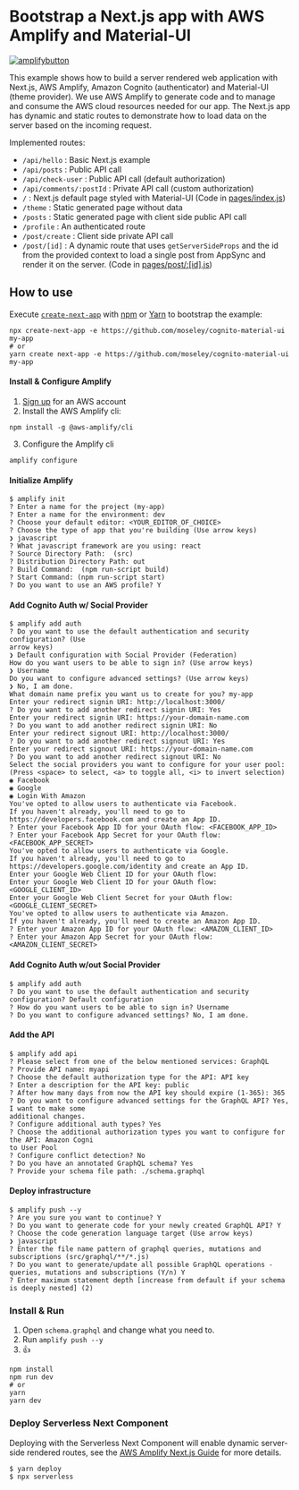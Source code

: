 # Bootstrap a Next.js app with AWS Amplify and Material-UI

[![amplifybutton](https://oneclick.amplifyapp.com/button.svg)](https://console.aws.amazon.com/amplify/home#/deploy?repo=https://github.com/moseley/cognito-material-ui)

This example shows how to build a server rendered web application with Next.js, AWS Amplify, Amazon Cognito (authenticator) and Material-UI (theme provider). We use AWS Amplify to generate code and to manage and consume the AWS cloud resources needed for our app. The Next.js app has dynamic and static routes to demonstrate how to load data on the server based on the incoming request.

Implemented routes:

- `/api/hello` : Basic Next.js example
- `/api/posts` : Public API call
- `/api/check-user` : Public API call (default authorization)
- `/api/comments/:postId` : Private API call (custom authorization)
- `/` : Next.js default page styled with Material-UI (Code in [pages/index.js](/pages/index.js))
- `/theme` : Static generated page without data
- `/posts` : Static generated page with client side public API call
- `/profile` : An authenticated route
- `/post/create` : Client side private API call
- `/post/[id]` : A dynamic route that uses `getServerSideProps` and the id from the provided context to load a single post from AppSync and render it on the server. (Code in [pages/post/:[id].js](/pages/post/[id].js))

## How to use

Execute [`create-next-app`](https://github.com/vercel/next.js/tree/canary/packages/create-next-app) with [npm](https://docs.npmjs.com/cli/init) or [Yarn](https://yarnpkg.com/lang/en/docs/cli/create/) to bootstrap the example:

```
npx create-next-app -e https://github.com/moseley/cognito-material-ui my-app
# or
yarn create next-app -e https://github.com/moseley/cognito-material-ui my-app
```

#### Install & Configure Amplify

1. [Sign up](https://portal.aws.amazon.com/billing/signup#/start) for an AWS account
2. Install the AWS Amplify cli:

```
npm install -g @aws-amplify/cli
```

3. Configure the Amplify cli

```
amplify configure
```

#### Initialize Amplify

```
$ amplify init
? Enter a name for the project (my-app)
? Enter a name for the environment: dev
? Choose your default editor: <YOUR_EDITOR_OF_CHOICE>
? Choose the type of app that you're building (Use arrow keys)
❯ javascript
? What javascript framework are you using: react
? Source Directory Path:  (src)
? Distribution Directory Path: out
? Build Command:  (npm run-script build)
? Start Command: (npm run-script start)
? Do you want to use an AWS profile? Y
```

#### Add Cognito Auth w/ Social Provider

```
$ amplify add auth
? Do you want to use the default authentication and security configuration? (Use
arrow keys)
❯ Default configuration with Social Provider (Federation)
How do you want users to be able to sign in? (Use arrow keys)
❯ Username
Do you want to configure advanced settings? (Use arrow keys)
❯ No, I am done.
What domain name prefix you want us to create for you? my-app
Enter your redirect signin URI: http://localhost:3000/
? Do you want to add another redirect signin URI: Yes
Enter your redirect signin URI: https://your-domain-name.com
? Do you want to add another redirect signin URI: No
Enter your redirect signout URI: http://localhost:3000/
? Do you want to add another redirect signout URI: Yes
Enter your redirect signout URI: https://your-domain-name.com
? Do you want to add another redirect signout URI: No
Select the social providers you want to configure for your user pool: (Press <space> to select, <a> to toggle all, <i> to invert selection)
◉ Facebook
◉ Google
◉ Login With Amazon
You've opted to allow users to authenticate via Facebook.
If you haven't already, you'll need to go to https://developers.facebook.com and create an App ID.
? Enter your Facebook App ID for your OAuth flow: <FACEBOOK_APP_ID>
? Enter your Facebook App Secret for your OAuth flow: <FACEBOOK_APP_SECRET>
You've opted to allow users to authenticate via Google.
If you haven't already, you'll need to go to https://developers.google.com/identity and create an App ID.
Enter your Google Web Client ID for your OAuth flow:
Enter your Google Web Client ID for your OAuth flow: <GOOGLE_CLIENT_ID>
Enter your Google Web Client Secret for your OAuth flow: <GOOGLE_CLIENT_SECRET>
You've opted to allow users to authenticate via Amazon.
If you haven't already, you'll need to create an Amazon App ID.
? Enter your Amazon App ID for your OAuth flow: <AMAZON_CLIENT_ID>
? Enter your Amazon App Secret for your OAuth flow: <AMAZON_CLIENT_SECRET>
```

#### Add Cognito Auth w/out Social Provider

```
$ amplify add auth
? Do you want to use the default authentication and security configuration? Default configuration
? How do you want users to be able to sign in? Username
? Do you want to configure advanced settings? No, I am done.
```

#### Add the API

```
$ amplify add api
? Please select from one of the below mentioned services: GraphQL
? Provide API name: myapi
? Choose the default authorization type for the API: API key
? Enter a description for the API key: public
? After how many days from now the API key should expire (1-365): 365
? Do you want to configure advanced settings for the GraphQL API? Yes, I want to make some
additional changes.
? Configure additional auth types? Yes
? Choose the additional authorization types you want to configure for the API: Amazon Cogni
to User Pool
? Configure conflict detection? No
? Do you have an annotated GraphQL schema? Yes
? Provide your schema file path: ./schema.graphql
```

#### Deploy infrastructure

```
$ amplify push --y
? Are you sure you want to continue? Y
? Do you want to generate code for your newly created GraphQL API? Y
? Choose the code generation language target (Use arrow keys)
❯ javascript
? Enter the file name pattern of graphql queries, mutations and subscriptions (src/graphql/**/*.js)
? Do you want to generate/update all possible GraphQL operations - queries, mutations and subscriptions (Y/n) Y
? Enter maximum statement depth [increase from default if your schema is deeply nested] (2)
```

### Install & Run

1. Open `schema.graphql` and change what you need to.
2. Run `amplify push --y`
3. 👍

```
npm install
npm run dev
# or
yarn
yarn dev
```

### Deploy Serverless Next Component

Deploying with the Serverless Next Component will enable dynamic server-side rendered routes, see the [AWS Amplify Next.js Guide](https://docs.amplify.aws/guides/hosting/nextjs/q/platform/js) for more details.

```
$ yarn deploy
$ npx serverless
```
